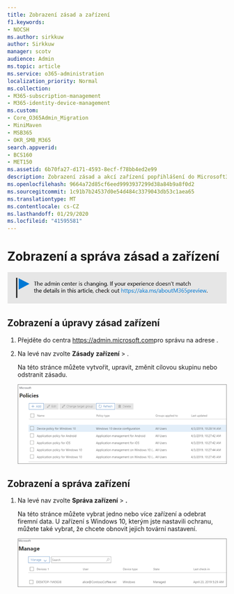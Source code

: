 ```yaml
---
title: Zobrazení zásad a zařízení
f1.keywords:
- NOCSH
ms.author: sirkkuw
author: Sirkkuw
manager: scotv
audience: Admin
ms.topic: article
ms.service: o365-administration
localization_priority: Normal
ms.collection:
- M365-subscription-management
- M365-identity-device-management
ms.custom:
- Core_O365Admin_Migration
- MiniMaven
- MSB365
- OKR_SMB_M365
search.appverid:
- BCS160
- MET150
ms.assetid: 6b70fa27-d171-4593-8ecf-f78bb4ed2e99
description: Zobrazení zásad a akcí zařízení popřihlášení do Microsoft365 Business pomocí globálních přihlašovacích údajů správce.
ms.openlocfilehash: 9664a72d85cf6eed9993937299d38a84b9a8f0d2
ms.sourcegitcommit: 1c91b7b24537d0e54d484c3379043db53c1aea65
ms.translationtype: MT
ms.contentlocale: cs-CZ
ms.lasthandoff: 01/29/2020
ms.locfileid: "41595581"
---
```

# <a name="view-and-manage-policies-and-devices"></a>Zobrazení a správa zásad a zařízení

[![Popis s informacemi o tom, jak se mění centrum pro správu. Další podrobnosti najdete na aka.ms/aboutM365preview.](media/m365admincenterchanging.png)](https://docs.microsoft.com/office365/admin/microsoft-365-admin-center-preview)

## <a name="view-and-edit-device-policies"></a>Zobrazení a úpravy zásad zařízení

1.  Přejděte do centra <a href="https://go.microsoft.com/fwlink/p/?linkid=837890" target="_blank">https://admin.microsoft.com</a>pro správu na adrese .
2. Na levé nav zvolte **Zásady** **zařízení** \> .

    Na této stránce můžete vytvořit, upravit, změnit cílovou skupinu nebo odstranit zásadu.

    ![Screenshot of the Policies page](media/devicepolicies.png)
  
## <a name="view-and-manage-devices"></a>Zobrazení a správa zařízení

1. Na levé nav zvolte **Správa zařízení** \> **.** 
    
    Na této stránce můžete vybrat jedno nebo více zařízení a odebrat firemní data. U zařízení s Windows 10, kterým jste nastavili ochranu, můžete také vybrat, že chcete obnovit jejich tovární nastavení.
  
   ![Stránka Spravovat zařízení](media/devicesmanage.png)

